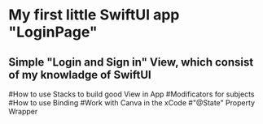 # My first little SwiftUI app "LoginPage"

 ## Simple "Login and Sign in" View, which consist of my knowladge of SwiftUI


#How to use Stacks to build good View in App
#Modificators for subjects
#How to use Binding
#Work with Canva in the xCode
#"@State" Property Wrapper
